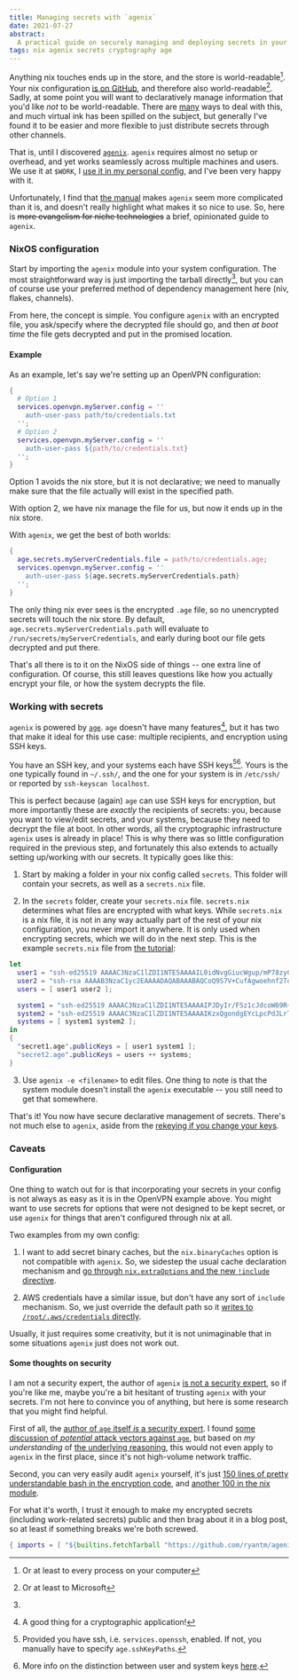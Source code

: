 ```yaml
---
title: Managing secrets with `agenix`
date: 2021-07-27
abstract:
  A practical guide on securely managing and deploying secrets in your nix store and configuration with `agenix`
tags: nix agenix secrets cryptography age
---
```


Anything nix touches ends up in the store, and the store is world-readable[^store].
Your nix configuration [is on GitHub](https://github.com/jonascarpay/nix), and therefore also world-readable[^ms].
Sadly, at some point you will want to declaratively manage information that you'd like _not_ to be world-readable.
There are [many](https://nixos.wiki/wiki/Comparison_of_secret_managing_schemes) ways to deal with this, and much virtual ink has been spilled on the subject, but generally I've found it to be easier and more flexible to just distribute secrets through other channels.

That is, until I discovered [`agenix`](https://github.com/ryantm/agenix).
`agenix` requires almost no setup or overhead, and yet works seamlessly across multiple machines and users.
We use it at `$WORK`, I [use it in my personal config](https://github.com/jonascarpay/nix/tree/master/secrets), and I've been very happy with it.

Unfortunately, I find that [the manual](https://github.com/ryantm/agenix#readme) makes `agenix` seem more complicated than it is, and doesn't really highlight what makes it so nice to use.
So, here is ~~more evangelism for niche technologies~~ a brief, opinionated guide to `agenix`.

### NixOS configuration

Start by importing the `agenix` module into your system configuration.
The most straightforward way is just importing the tarball directly[^tarball], but you can of course use your preferred method of dependency management here (niv, flakes, channels).

From here, the concept is simple.
You configure `agenix` with an encrypted file, you ask/specify where the decrypted file should go, and then _at boot time_ the file gets decrypted and put in the promised location.

#### Example

As an example, let's say we're setting up an OpenVPN configuration:
```nix
{
  # Option 1
  services.openvpn.myServer.config = ''
    auth-user-pass path/to/credentials.txt
  '';
  # Option 2
  services.openvpn.myServer.config = ''
    auth-user-pass ${path/to/credentials.txt}
  '';
}
```
Option 1 avoids the nix store, but it is not declarative; we need to manually make sure that the file actually will exist in the specified path.

With option 2, we have nix manage the file for us, but now it ends up in the nix store.

With `agenix`, we get the best of both worlds:
```nix
{
  age.secrets.myServerCredentials.file = path/to/credentials.age;
  services.openvpn.myServer.config = ''
    auth-user-pass ${age.secrets.myServerCredentials.path}
  '';
}
```
The only thing nix ever sees is the encrypted `.age` file, so no unencrypted secrets will touch the nix store.
By default, `age.secrets.myServerCredentials.path` will evaluate to `/run/secrets/myServerCredentials`, and early during boot our file gets decrypted and put there.

That's all there is to it on the NixOS side of things -- one extra line of configuration.
Of course, this still leaves questions like how you actually encrypt your file, or how the system decrypts the file.

### Working with secrets

`agenix` is powered by [`age`](https://github.com/FiloSottile/age).
`age` doesn't have many features[^good], but it has two that make it ideal for this use case: multiple recipients, and encryption using SSH keys.

You have an SSH key, and your systems each have SSH keys[^sshd][^info].
Yours is the one typically found in `~/.ssh/`, and the one for your system is in `/etc/ssh/` or reported by `ssh-keyscan localhost`.

This is perfect because (again) `age` can use SSH keys for encryption, but more importantly these are _exactly_ the recipients of secrets: you, because you want to view/edit secrets, and your systems, because they need to decrypt the file at boot.
In other words, all the cryptographic infrastructure `agenix` uses is already in place!
This is why there was so little configuration required in the previous step, and fortunately this also extends to actually setting up/working with our secrets.
It typically goes like this:

1. Start by making a folder in your nix config called `secrets`.
This folder will contain your secrets, as well as a `secrets.nix` file.

2. In the `secrets` folder, create your `secrets.nix` file.
`secrets.nix` determines what files are encrypted with what keys.
While `secrets.nix` is a nix file, it is not in any way actually part of the rest of your nix configuration, you never import it anywhere.
It is only used when encrypting secrets, which we will do in the next step.
This is the example `secrets.nix` file from [the tutorial](https://github.com/ryantm/agenix#tutorial):
```nix
let
  user1 = "ssh-ed25519 AAAAC3NzaC1lZDI1NTE5AAAAIL0idNvgGiucWgup/mP78zyC23uFjYq0evcWdjGQUaBH";
  user2 = "ssh-rsa AAAAB3NzaC1yc2EAAAADAQABAAABAQCoQ9S7V+CufAgwoehnf2TqsJ9LTsu8pUA3FgpS2mdVwcMcTs++8P5sQcXHLtDmNLpWN4k7NQgxaY1oXy5e25x/4VhXaJXWEt3luSw+Phv/PB2+aGLvqCUirsLTAD2r7ieMhd/pcVf/HlhNUQgnO1mupdbDyqZoGD/uCcJiYav8i/V7nJWJouHA8yq31XS2yqXp9m3VC7UZZHzUsVJA9Us5YqF0hKYeaGruIHR2bwoDF9ZFMss5t6/pzxMljU/ccYwvvRDdI7WX4o4+zLuZ6RWvsU6LGbbb0pQdB72tlV41fSefwFsk4JRdKbyV3Xjf25pV4IXOTcqhy+4JTB/jXxrF";
  users = [ user1 user2 ];

  system1 = "ssh-ed25519 AAAAC3NzaC1lZDI1NTE5AAAAIPJDyIr/FSz1cJdcoW69R+NrWzwGK/+3gJpqD1t8L2zE";
  system2 = "ssh-ed25519 AAAAC3NzaC1lZDI1NTE5AAAAIKzxQgondgEYcLpcPdJLrTdNgZ2gznOHCAxMdaceTUT1";
  systems = [ system1 system2 ];
in
{
  "secret1.age".publicKeys = [ user1 system1 ];
  "secret2.age".publicKeys = users ++ systems;
}
```

3. Use `agenix -e <filename>` to edit files.
One thing to note is that the system module doesn't install the `agenix` executable -- you still need to get that somewhere.

That's it!
You now have secure declarative management of secrets.
There's not much else to `agenix`, aside from the [rekeying if you change your keys](https://github.com/ryantm/agenix#rekeying).

### Caveats

#### Configuration

One thing to watch out for is that incorporating your secrets in your config is not always as easy as it is in the OpenVPN example above.
You might want to use secrets for options that were not designed to be kept secret, or use `agenix` for things that aren't configured through nix at all.

Two examples from my own config:

1. I want to add secret binary caches, but the `nix.binaryCaches` option is not compatible with `agenix`.
So, we sidestep the usual cache declaration mechanism and [go through `nix.extraOptions` and the new `!include` directive](https://github.com/jonascarpay/nix/blob/0d6fde33df85fe1b97a0fda79299ff4096c38f3d/system/xc-cache.nix#L4).

2. AWS credentials have a similar issue, but don't have any sort of `include` mechanism.
So, we just override the default path so it [writes to `/root/.aws/credentials` directly](https://github.com/jonascarpay/nix/blob/0d6fde33df85fe1b97a0fda79299ff4096c38f3d/system/xc-cache.nix#L8).

Usually, it just requires some creativity, but it is not unimaginable that in some situations `agenix` just does not work out.

#### Some thoughts on security

I am not a security expert, the author of `agenix` [is not a security expert](https://github.com/ryantm/agenix#threat-modelwarnings), so if you're like me, maybe you're a bit hesitant of trusting `agenix` with your secrets.
I'm not here to convince you of anything, but here is some research that you might find helpful.

First of all, the [author of `age` itself _is_ a security expert](https://github.com/FiloSottile).
I found [some discussion of _potential_ attack vectors against `age`](https://neilmadden.blog/2019/12/30/a-few-comments-on-age/), but based on _my understanding_ of [the underlying reasoning](https://moxie.org/2011/12/13/the-cryptographic-doom-principle.html), this would not even apply to `agenix` in the first place, since it's not high-volume network traffic.

Second, you can very easily audit `agenix` yourself, it's just [150 lines of pretty understandable bash in the encryption code](https://github.com/ryantm/agenix/blob/master/pkgs/agenix.nix), and [another 100 in the nix module](https://github.com/ryantm/agenix/blob/master/modules/age.nix).

For what it's worth, I trust it enough to make my encrypted secrets (including work-related secrets) public and then brag about it in a blog post, so at least if something breaks we're both screwed.

[^store]: Or at least to every process on your computer
[^ms]: Or at least to Microsoft
[^tarball]: 
```nix
{ imports = [ "${builtins.fetchTarball "https://github.com/ryantm/agenix/archive/master.tar.gz"}/modules/age" ]; }
```
[^good]: A good thing for a cryptographic application!
[^sshd]: Provided you have ssh, i.e. `services.openssh`, enabled. If not, you manually have to specify `age.sshKeyPaths`.
[^info]: More info on the distinction between user and system keys [here](https://unix.stackexchange.com/questions/439467/what-is-the-difference-between-etc-ssh-and-ssh).
